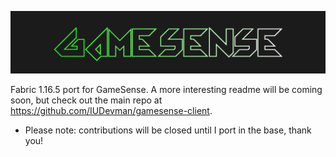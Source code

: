 <!-- PROJECT TITLE -->
![logo](https://github.com/IUDevman/gamesense-assets/blob/main/images/new/logo_large.png)

Fabric 1.16.5 port for GameSense. A more interesting readme will be coming soon, but check out the main repo at https://github.com/IUDevman/gamesense-client.

* Please note: contributions will be closed until I port in the base, thank you!
